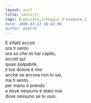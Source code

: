 ```yaml
---
layout: post
title: Sentirti
tags: [speciale,scheggia d'essenza,]
date: 2009-03-22 18:42:00
author: pietro
---
```

E infatti eccoti<br/>ora ti sento<br/>ora so che mi hai capito,<br/>eccoti qui<br/>quasi palpabile,<br/>il tuo dolore è mio<br/>anche se ancora non lo sai,<br/>ma ti sento<br/>per mano ti prendo<br/>e dove nessuno è stato mai<br/>dove nessuno se lo vuoi.
